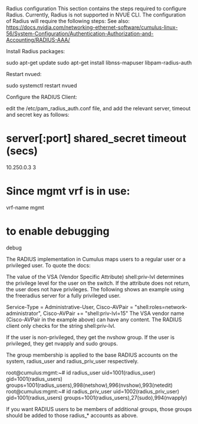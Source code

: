 Radius configuration
This section contains the steps required to configure Radius. Currently, Radius is not supported in NVUE CLI. The configuration of Radius will require the following steps:
See also: https://docs.nvidia.com/networking-ethernet-software/cumulus-linux-56/System-Configuration/Authentication-Authorization-and-Accounting/RADIUS-AAA/

 

Install Radius packages:

sudo apt-get update
sudo apt-get install libnss-mapuser libpam-radius-auth
 
 
Restart nvued:

sudo systemctl restart nvued
 
Configure the RADIUS Client:

edit the /etc/pam_radius_auth.conf file, and add the relevant server, timeout and secret key as follows:

 

# server[:port]   shared_secret      timeout (secs)

10.250.0.3       <secret-key>       3

# Since mgmt vrf is in use:
vrf-name mgmt
#  to enable debugging
debug
 

The RADIUS implementation in Cumulus maps users to a regular user or a privileged user. To quote the docs:
 
The value of the VSA (Vendor Specific Attribute) shell:priv-lvl determines the privilege level for the user on the switch. If the attribute does not return, the user does not have privileges. The following shows an example using the freeradius server for a fully privileged user.
 
Service-Type = Administrative-User,
Cisco-AVPair = "shell:roles=network-administrator",
Cisco-AVPair += "shell:priv-lvl=15"
The VSA vendor name (Cisco-AVPair in the example above) can have any content. The RADIUS client only checks for the string shell:priv-lvl.
 
If the user is non-privileged, they get the nvshow group.
If the user is privileged, they get nvapply and sudo groups.
 
The group membership is applied to the base RADIUS accounts on the system, radius_user  and radius_priv_user respectively.
 
root@cumulus:mgmt:~# id radius_user
uid=1001(radius_user) gid=1001(radius_users) groups=1001(radius_users),998(netshow),996(nvshow),993(netedit)
root@cumulus:mgmt:~# id radius_priv_user
uid=1002(radius_priv_user) gid=1001(radius_users) groups=1001(radius_users),27(sudo),994(nvapply)
 
If you want RADIUS users to be members of additional groups, those groups should be added to those radius_* accounts as above.
